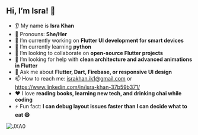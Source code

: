 
## Hi, I’m Isra! 👋

* 👂 My name is **Isra Khan**
* 👩 Pronouns: **She/Her**
* 🔭 I’m currently working on **Flutter UI development for smart devices**
* 🌱 I’m currently learning **python**
* 🤝 I’m looking to collaborate on **open-source Flutter projects**
* 🤔 I’m looking for help with **clean architecture and advanced animations in Flutter**
* 💬 Ask me about **Flutter, Dart, Firebase, or responsive UI design**
* 📫 How to reach me: israkhan.ik1@gmail.com or https://www.linkedin.com/in/isra-khan-37b59b371/
* ❤️ I love **reading books, learning new tech, and drinking chai while coding**
* ⚡ Fun fact: **I can debug layout issues faster than I can decide what to eat 😄**


![JXA0](https://github.com/user-attachments/assets/1b8870a2-5225-40a3-ae30-66bbaf418428)
